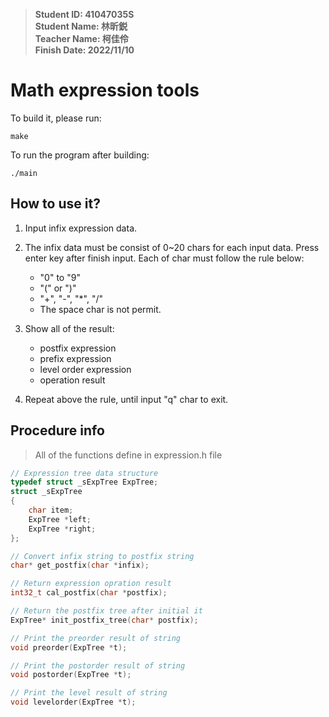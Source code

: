 > **Student ID: 41047035S**  
> **Student Name: 林昕鋭**  
> **Teacher Name: 柯佳伶**  
> **Finish Date: 2022/11/10**

# Math expression tools

To build it, please run:
```
make
```

To run the program after building:
```
./main
```

## How to use it?
1. Input infix expression data.
2. The infix data must be consist of 0~20 chars for each input data. Press enter key after finish input. Each of char must follow the rule below:
    - "0" to "9"
    - "(" or ")"
    - "+", "-", "*", "/"
    - The space char is not permit.

3. Show all of the result:
    - postfix expression
    - prefix expression
    - level order expression
    - operation result

4. Repeat above the rule, until input "q" char to exit.

## Procedure info
> All of the functions define in expression.h file

```c
// Expression tree data structure
typedef struct _sExpTree ExpTree;
struct _sExpTree
{
    char item;
    ExpTree *left;
    ExpTree *right;
};

// Convert infix string to postfix string 
char* get_postfix(char *infix);

// Return expression opration result
int32_t cal_postfix(char *postfix);

// Return the postfix tree after initial it
ExpTree* init_postfix_tree(char* postfix);

// Print the preorder result of string
void preorder(ExpTree *t);

// Print the postorder result of string
void postorder(ExpTree *t);

// Print the level result of string
void levelorder(ExpTree *t);
```

